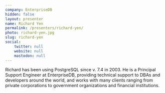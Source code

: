 ```yaml
---
company: EnterpriseDB
hidden: false
layout: presenter
name: Richard Yen
permalink: /presenters/richard-yen/
photo: richard-yen.jpg
slug: richard-yen
social:
    twitter: null
    website: null
    mastodon: null
---
```


Richard has been using PostgreSQL since v. 7.4 in 2003. He is a Principal Support Engineer at EnterpriseDB, providing technical support to DBAs and developers around the world, and works with many clients ranging from private corporations to government organizations and financial institutions.
